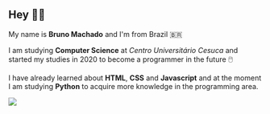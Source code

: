## Hey 👋🏼
My name is **Bruno Machado** and I'm from Brazil :brazil:

I am studying **Computer Science** at *Centro Universitário Cesuca* and started my studies in 2020 to become a programmer in the future 🖱️

I have already learned about **HTML**, **CSS** and **Javascript** and at the moment I am studying **Python** to acquire more knowledge in the programming area.

<img src="https://img.shields.io/badge/LinkedIn-0077B5?style=for-the-badge&logo=linkedin&logoColor=white" />

